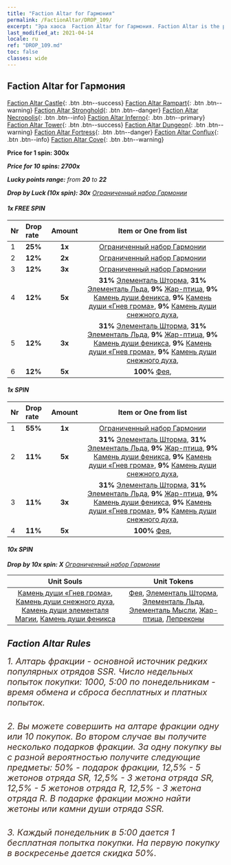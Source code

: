 ```yaml
---
title: "Faction Altar for Гармония"
permalink: /FactionAltar/DROP_109/
excerpt: "Эра хаоса  Faction Altar for Гармония. Faction Altar is the primary method for obtaining SSR units from the popular faction. Limited to 1,000 purchases each week. The popular faction changes at 05:00 every Monday. Purchase attempts and free purchase attempts will also reset then."
last_modified_at: 2021-04-14
locale: ru
ref: "DROP_109.md"
toc: false
classes: wide
---
```


##  Faction Altar for **Гармония**

  [Faction Altar Castle](/ru/FactionAltar/DROP_101/){: .btn .btn--success} [Faction Altar Rampart](/ru/FactionAltar/DROP_102/){: .btn .btn--warning} [Faction Altar Stronghold](/ru/FactionAltar/DROP_103/){: .btn .btn--danger} [Faction Altar Necropolis](/ru/FactionAltar/DROP_104/){: .btn .btn--info} [Faction Altar Inferno](/ru/FactionAltar/DROP_105/){: .btn .btn--primary} [Faction Altar Tower](/ru/FactionAltar/DROP_106/){: .btn .btn--success} [Faction Altar Dungeon](/ru/FactionAltar/DROP_107/){: .btn .btn--warning} [Faction Altar Fortress](/ru/FactionAltar/DROP_108/){: .btn .btn--danger} [Faction Altar Conflux](/ru/FactionAltar/DROP_109/){: .btn .btn--info} [Faction Altar Cove](/ru/FactionAltar/DROP_112/){: .btn .btn--warning} 

  **Price for 1 spin: 300x** <i class="fas fa-gem"/>

  **Price for 10 spins: 2700x** <i class="fas fa-gem"/>

  **Lucky points range:** from **20** to **22**

  **Drop by Luck (10x spin): 30x** [Ограниченный набор Гармонии](/ru/Items/con_2106/)

####  1x FREE SPIN 

  |    Nr    |  Drop rate  |  Amount   |   Item or One from list  |
  |:---------|:------------|:---------:|:------------------------:|
  | 1 | **25%** | **1x** | [Ограниченный набор Гармонии](/ru/Items/con_2106/) |
  | 2 | **12%** | **2x** | [Ограниченный набор Гармонии](/ru/Items/con_2106/) |
  | 3 | **12%** | **3x** | [Ограниченный набор Гармонии](/ru/Items/con_2106/) |
  | 4 | **12%** | **5x** |  **31%** [Элементаль Шторма](/ru/Items/unt_263/),  **31%** [Элементаль Льда](/ru/Items/unt_264/),  **9%** [Жар-птица](/ru/Items/unt_268/),  **9%** [Камень души феникса](/ru/Items/unt_348/),  **9%** [Камень души «Гнев грома»](/ru/Items/unt_344/),  **9%** [Камень души снежного духа](/ru/Items/unt_345/),  |
  | 5 | **12%** | **3x** |  **31%** [Элементаль Шторма](/ru/Items/unt_263/),  **31%** [Элементаль Льда](/ru/Items/unt_264/),  **9%** [Жар-птица](/ru/Items/unt_268/),  **9%** [Камень души феникса](/ru/Items/unt_348/),  **9%** [Камень души «Гнев грома»](/ru/Items/unt_344/),  **9%** [Камень души снежного духа](/ru/Items/unt_345/),  |
  | 6 | **12%** | **5x** |  **100%** [Фея](/ru/Items/unt_262/),  |


####  1x SPIN 

  |    Nr    |  Drop rate  |  Amount   |   Item or One from list  |
  |:---------|:------------|:---------:|:------------------------:|
  | 1 | **55%** | **1x** | [Ограниченный набор Гармонии](/ru/Items/con_2106/) |
  | 2 | **11%** | **5x** |  **31%** [Элементаль Шторма](/ru/Items/unt_263/),  **31%** [Элементаль Льда](/ru/Items/unt_264/),  **9%** [Жар-птица](/ru/Items/unt_268/),  **9%** [Камень души феникса](/ru/Items/unt_348/),  **9%** [Камень души «Гнев грома»](/ru/Items/unt_344/),  **9%** [Камень души снежного духа](/ru/Items/unt_345/),  |
  | 3 | **11%** | **3x** |  **31%** [Элементаль Шторма](/ru/Items/unt_263/),  **31%** [Элементаль Льда](/ru/Items/unt_264/),  **9%** [Жар-птица](/ru/Items/unt_268/),  **9%** [Камень души феникса](/ru/Items/unt_348/),  **9%** [Камень души «Гнев грома»](/ru/Items/unt_344/),  **9%** [Камень души снежного духа](/ru/Items/unt_345/),  |
  | 4 | **11%** | **5x** |  **100%** [Фея](/ru/Items/unt_262/),  |


####  10x SPIN 

  **Drop by 10x spin: X** [Ограниченный набор Гармонии](/ru/Items/con_2106/)

  |    Unit Souls    |  Unit Tokens  |
  |:----------------:|:-------------:|
  | [Камень души «Гнев грома»](/ru/Items/unt_344/), [Камень души снежного духа](/ru/Items/unt_345/), [Камень души элементаля Магии](/ru/Items/unt_347/), [Камень души феникса](/ru/Items/unt_348/) | [Фея](/ru/Items/unt_262/), [Элементаль Шторма](/ru/Items/unt_263/), [Элементаль Льда](/ru/Items/unt_264/), [Элементаль Мысли](/ru/Items/unt_267/), [Жар-птица](/ru/Items/unt_268/), [Лепреконы](/ru/Items/unt_270/) |



## Faction Altar Rules

  <span style="color: #3c2a1e;font-size:20px">1. Алтарь фракции - основной источник редких популярных отрядов SSR. Число недельных попыток покупки: 1000, 5:00 по понедельникам - время обмена и сброса бесплатных и платных попыток.</span><br/>

<br/>  <span style="color: #3c2a1e;font-size:20px">2. Вы можете совершить на алтаре фракции одну или 10 покупок. Во втором случае вы получите несколько подарков фракции. За одну покупку вы с разной вероятностью получите следующие предметы: 50% - подарок фракции, 12,5% - 5 жетонов отряда SR, 12,5% - 3 жетона отряда SR, 12,5% - 5 жетонов отряда R, 12,5% - 3 жетона отряда R. В подарке фракции можно найти жетоны или камни души отряда SSR.</span>

<br/>  <span style="color: #3c2a1e;font-size:20px">3. Каждый понедельник в 5:00 дается 1 бесплатная попытка покупки. На первую покупку в воскресенье дается скидка 50%.</span><br/>

<br/>